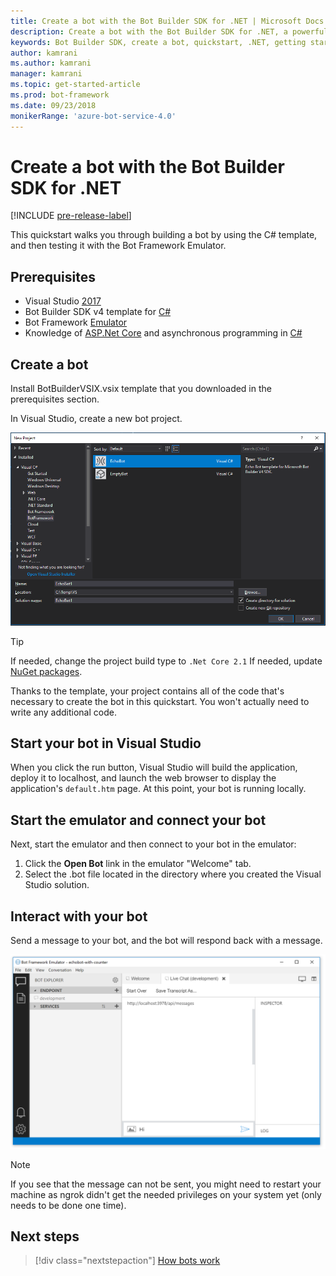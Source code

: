 ```yaml
---
title: Create a bot with the Bot Builder SDK for .NET | Microsoft Docs
description: Create a bot with the Bot Builder SDK for .NET, a powerful bot construction framework.
keywords: Bot Builder SDK, create a bot, quickstart, .NET, getting started, C# bot
author: kamrani
ms.author: kamrani
manager: kamrani
ms.topic: get-started-article
ms.prod: bot-framework
ms.date: 09/23/2018
monikerRange: 'azure-bot-service-4.0'
---
```


# Create a bot with the Bot Builder SDK for .NET
[!INCLUDE [pre-release-label](../includes/pre-release-label.md)]

This quickstart walks you through building a bot by using the C# template, and then testing it with the Bot Framework Emulator. 

## Prerequisites
- Visual Studio [2017](https://www.visualstudio.com/downloads)
- Bot Builder SDK v4 template for [C#](https://botbuilder.myget.org/feed/aitemplates/package/vsix/BotBuilderV4.fbe0fc50-a6f1-4500-82a2-189314b7bea2)
- Bot Framework [Emulator](https://github.com/Microsoft/BotFramework-Emulator/releases)
- Knowledge of [ASP.Net Core](https://docs.microsoft.com/aspnet/core/) and asynchronous programming in [C#](https://docs.microsoft.com/en-us/dotnet/csharp/programming-guide/concepts/async/index)

## Create a bot
Install BotBuilderVSIX.vsix template that you downloaded in the prerequisites section. 

In Visual Studio, create a new bot project.

![Visual Studio project](../media/azure-bot-quickstarts/bot-builder-dotnet-project.png)

> [!TIP] 
> If needed, change the project build type to ``.Net Core 2.1``
> If needed, update [NuGet packages](https://docs.microsoft.com/en-us/nuget/quickstart/install-and-use-a-package-in-visual-studio).

Thanks to the template, your project contains all of the code that's necessary to create the bot in this quickstart. You won't actually need to write any additional code.

## Start your bot in Visual Studio

When you click the run button, Visual Studio will build the application, deploy it to localhost, and launch the web browser to display the application's `default.htm` page. At this point, your bot is running locally.

## Start the emulator and connect your bot

Next, start the emulator and then connect to your bot in the emulator:

1. Click the **Open Bot** link in the emulator "Welcome" tab. 
2. Select the .bot file located in the directory where you created the Visual Studio solution.

## Interact with your bot

Send a message to your bot, and the bot will respond back with a message.

![Emulator running](../media/emulator-v4/emulator-running.png)

> [!NOTE]
> If you see that the message can not be sent, you might need to restart your machine as ngrok didn't get the needed privileges on your system yet (only needs to be done one time).

## Next steps

> [!div class="nextstepaction"]
> [How bots work](../v4sdk/bot-builder-basics.md) 
